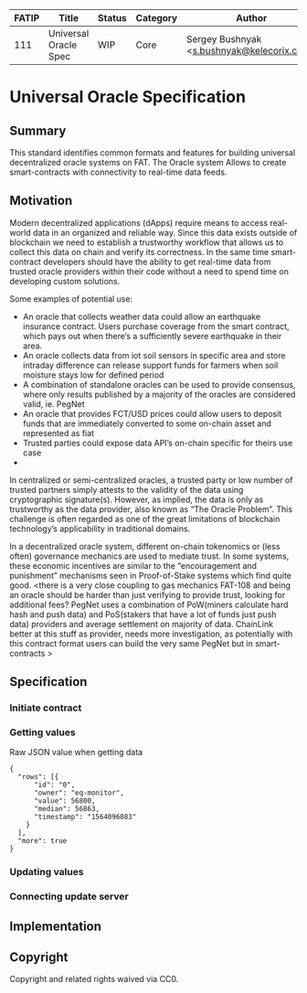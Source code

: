 | FATIP | Title                      | Status   | Category | Author                                         | Created    |
| ----- | -------------------------- | -------- | -------- | ---------------------------------------------- | ---------- |
| 111   | Universal Oracle Spec      | WIP      | Core     | Sergey Bushnyak \<s.bushnyak@kelecorix.com\>   | 2020-03-20 |

# Universal Oracle Specification

## Summary

This standard identifies common formats and features for building universal decentralized oracle systems on FAT. The Oracle system Allows to create smart-contracts with connectivity to real-time data feeds.

## Motivation

Modern decentralized applications (dApps) require means to access real-world data in an organized and reliable way. Since this data exists outside of blockchain we need to establish a trustworthy workflow that allows us to collect this data on chain and verify its correctness. In the same time smart-contract developers should have the ability to get real-time data from trusted oracle providers within their code without a need to spend time on developing custom solutions.

Some examples of potential use:
- An oracle that collects weather data could allow an earthquake insurance contract. Users purchase coverage from the smart contract, which pays out when there’s a sufficiently severe earthquake in their area.
- An oracle collects data from iot soil sensors in specific area and store intraday difference can release support funds for farmers when soil moisture stays low for defined period
- A combination of standalone oracles can be used to provide consensus, where only results published by a majority of the oracles are considered valid, ie. PegNet
- An oracle that provides FCT/USD prices could allow users to deposit funds that are immediately converted to some on-chain asset and represented as fiat
- Trusted parties could expose data API’s on-chain specific for theirs use case
- <add more compelling examples>

In centralized or semi-centralized oracles, a trusted party or low number of trusted partners simply attests to the validity of the data using cryptographic signature(s). However, as implied, the data is only as trustworthy as the data provider, also known as “The Oracle Problem”. This challenge is often regarded as one of the great limitations of blockchain technology’s applicability in traditional domains.

In a decentralized oracle system, different on-chain tokenomics or (less often) governance mechanics are used to mediate trust. In some systems, these economic incentives are similar to the “encouragement and punishment”  mechanisms seen in Proof-of-Stake systems which find quite good.
<there is a very close coupling to gas mechanics FAT-108 and being an oracle should be harder than just verifying to provide trust, looking for additional fees?
PegNet uses a combination of PoW(miners calculate hard hash and push data) and PoS(stakers that have a lot of funds just push data) providers and average settlement on majority of data. ChainLink better at this stuff as provider, needs more investigation, as potentially with this contract format users can build the very same PegNet but in smart-contracts >


## Specification

### Initiate contract

### Getting values

Raw JSON value when getting data
```
{
  "rows": [{
      "id": "0",
      "owner": "eq-monitor",
      "value": 56800,
      "median": 56863,
      "timestamp": "1564096083"
    }
  ],
  "more": true
}
```

### Updating values
### Connecting update server

## Implementation

## Copyright
Copyright and related rights waived via CC0.
